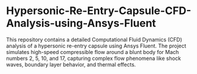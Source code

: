 # Hypersonic-Re-Entry-Capsule-CFD-Analysis-using-Ansys-Fluent
This repository contains a detailed Computational Fluid Dynamics (CFD) analysis of a hypersonic re-entry capsule using Ansys Fluent. The project simulates high-speed compressible flow around a blunt body for Mach numbers 2, 5, 10, and 17, capturing complex flow phenomena like shock waves, boundary layer behavior, and thermal effects.
